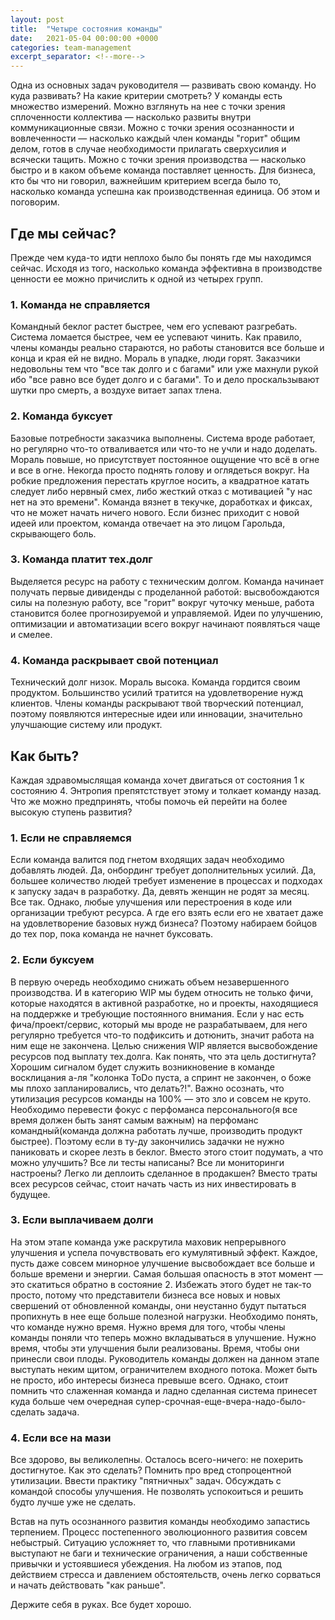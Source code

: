 ```yaml
---
layout: post
title:  "Четыре состояния команды"
date:   2021-05-04 00:00:00 +0000
categories: team-management
excerpt_separator: <!--more-->
---
```

Одна из основных задач руководителя — развивать свою команду. Но куда развивать? На какие критерии смотреть? У команды есть множество измерений. Можно взглянуть на нее с точки зрения сплоченности коллектива — насколько развиты внутри коммуникационные связи. Можно с точки зрения осознанности и вовлеченности — насколько каждый член команды "горит" общим делом, готов в случае необходимости прилагать сверхусилия и всячески тащить. Можно с точки зрения производства — насколько быстро и в каком объеме команда поставляет ценность. Для бизнеса, кто бы что ни говорил, важнейшим критерием всегда было то, насколько команда успешна как производственная единица. Об этом и поговорим.
<!--more-->
## Где мы сейчас?

Прежде чем куда-то идти неплохо было бы понять где мы находимся сейчас. Исходя из того, насколько команда эффективна в производстве ценности ее можно причислить к одной из четырех групп.

### 1. Команда не справляется

Командный беклог растет быстрее, чем его успевают разгребать. Система ломается быстрее, чем ее успевают чинить. Как правило, члены команды реально стараются, но работы становится все больше и конца и края ей не видно. Мораль в упадке, люди горят. Заказчики недовольны тем что "все так долго и с багами" или уже махнули рукой ибо "все равно все будет долго и с багами". То и дело проскальзывают шутки про смерть, а воздухе витает запах тлена.

### 2. Команда буксует

Базовые потребности заказчика выполнены. Система вроде работает, но регулярно что-то отваливается или что-то не учли и надо доделать. Мораль повыше, но присутствует постоянное ощущение что всё в огне и все в огне. Некогда просто поднять голову и оглядеться вокруг. На робкие предложения перестать круглое носить, а квадратное катать следует либо нервный смех, либо жесткий отказ с мотивацией "у нас нет на это времени". Команда вязнет в текучке, доработках и фиксах, что не может начать ничего нового. Если бизнес приходит с новой идеей или проектом, команда отвечает на это лицом Гарольда, скрывающего боль.

### 3. Команда платит тех.долг

Выделяется ресурс на работу с техническим долгом. Команда начинает получать первые дивиденды с проделанной работой: высвобождаются силы на полезную работу, все "горит" вокруг чуточку меньше, работа становится более прогнозируемой и управляемой. Идеи по улучшению, оптимизации и автоматизации всего вокруг начинают появляться чаще и смелее.

### 4. Команда раскрывает свой потенциал

Технический долг низок. Мораль высока. Команда гордится своим продуктом. Большинство усилий тратится на удовлетворение нужд клиентов. Члены команды раскрывают твой творческий потенциал, поэтому появляются интересные идеи или инновации, значительно улучшающие систему или продукт.

## Как быть?

Каждая здравомыслящая команда хочет двигаться от состояния 1 к состоянию 4. Энтропия препятстствует этому и толкает команду назад. Что же можно предпринять, чтобы помочь ей перейти на более высокую ступень развития?

### 1. Если не справляемся

Если команда валится под гнетом входящих задач необходимо добавлять людей. Да, онбординг требует дополнительных усилий. Да, большее количество людей требует изменение в процессах и подходах к запуску задач в разработку. Да, девять женщин не родят за месяц. Все так. Однако, любые улучшения или перестроения в коде или организации требуют ресурса. А где его взять если его не хватает даже на удовлетворение базовых нужд бизнеса? Поэтому набираем бойцов до тех пор, пока команда не начнет буксовать.

### 2. Если буксуем

В первую очередь необходимо снижать объем незавершенного производства. И в категорию WIP мы будем относить не только фичи, которые находятся в активной разработке, но и проекты, находящиеся на поддержке и требующие постоянного внимания. Если у нас есть фича/проект/сервис, который мы вроде не разрабатываем, для него регулярно требуется что-то подфиксить и дотюнить, значит работа на ним еще не закончена. Целью снижения WIP является высвобождение ресурсов под выплату тех.долга. Как понять, что эта цель достигнута? Хорошим сигналом будет служить возникновение в команде восклицания а-ля "колонка ToDo пуста, а спринт не закончен, о боже мы плохо запланировались, что делать?!". Важно осознать, что утилизация ресурсов команды на 100% — это зло и совсем не круто. Необходимо перевести фокус с перфоманса персонального(я все время должен быть занят самым важным) на перфоманс командный(команда должна работать лучше, производить продукт быстрее). Поэтому если в ту-ду закончились задачки не нужно паниковать и скорее лезть в беклог. Вместо этого стоит подумать, а что можно улучшить? Все ли тесты написаны? Все ли мониторинги настроены? Легко ли деплоить сделанное в продакшен? Вместо траты всех ресурсов сейчас, стоит начать часть из них инвестировать в будущее.

### 3. Если выплачиваем долги

На этом этапе команда уже раскрутила маховик непрерывного улучшения и успела почувствовать его кумулятивный эффект. Каждое, пусть даже совсем минорное улучшение высвобождает все больше и больше времени и энергии. Самая большая опасность в этот момент — это скатиться обратно в состояние 2. Избежать этого будет не так-то просто, потому что представители бизнеса все новых и новых свершений от обновленной команды, они неустанно будут пытаться пропихнуть в нее еще больше полезной нагрузки. Необходимо понять, что команде нужно время. Нужно время для того, чтобы члены команды поняли что теперь можно вкладываться в улучшение. Нужно время, чтобы эти улучшения были реализованы. Время, чтобы они принесли свои плоды. Руководитель команды должен на данном этапе выступать неким щитом, ограничителем входного потока. Может быть не просто, ибо интересы бизнеса превыше всего. Однако, стоит помнить что слаженная команда и ладно сделанная система принесет куда больше чем очередная супер-срочная-еще-вчера-надо-было-сделать задача.

### 4. Если все на мази

Все здорово, вы великолепны. Осталось всего-ничего: не похерить достигнутое. Как это сделать? Помнить про вред стопроцентной утилизации. Ввести практику "пятничных" задач. Обсуждать с командой способы улучшения. Не позволять успокоиться и решить будто лучше уже не сделать.

Встав на путь осознанного развития команды необходимо запастись терпением. Процесс постепенного эволюционного развития совсем небыстрый. Ситуацию усложняет то, что главными противниками выступают не баги и технические ограничения, а наши собственные привычки и устоявшиеся убеждения. На любом из этапов, под действием стресса и давлением обстоятельств, очень легко сорваться и начать действовать "как раньше". 

Держите себя в руках. Все будет хорошо.
